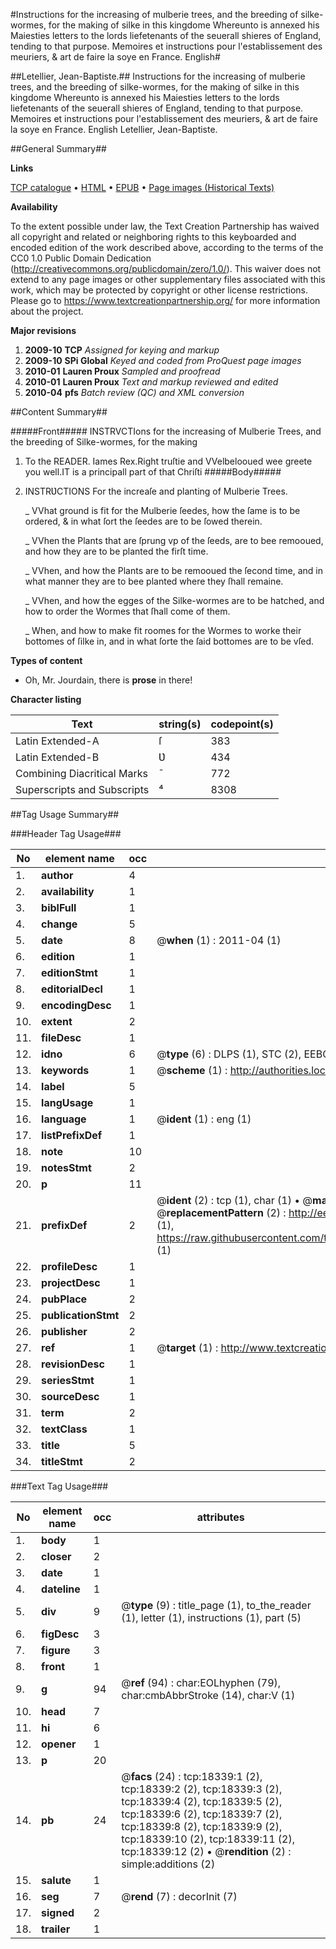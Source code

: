 #Instructions for the increasing of mulberie trees, and the breeding of silke-wormes, for the making of silke in this kingdome Whereunto is annexed his Maiesties letters to the lords liefetenants of the seuerall shieres of England, tending to that purpose. Memoires et instructions pour l'establissement des meuriers, & art de faire la soye en France. English#

##Letellier, Jean-Baptiste.##
Instructions for the increasing of mulberie trees, and the breeding of silke-wormes, for the making of silke in this kingdome Whereunto is annexed his Maiesties letters to the lords liefetenants of the seuerall shieres of England, tending to that purpose.
Memoires et instructions pour l'establissement des meuriers, & art de faire la soye en France. English
Letellier, Jean-Baptiste.

##General Summary##

**Links**

[TCP catalogue](http://www.ota.ox.ac.uk/tcp/)  • 
[HTML](http://tei.it.ox.ac.uk/tcp/Texts-HTML/free/A12/A12834.html)  • 
[EPUB](http://tei.it.ox.ac.uk/tcp/Texts-EPUB/free/A12/A12834.epub) • 
[Page images (Historical Texts)](https://historicaltexts.jisc.ac.uk/eebo-99852982e)

**Availability**

To the extent possible under law, the Text Creation Partnership has waived all copyright and related or neighboring rights to this keyboarded and encoded edition of the work described above, according to the terms of the CC0 1.0 Public Domain Dedication (http://creativecommons.org/publicdomain/zero/1.0/). This waiver does not extend to any page images or other supplementary files associated with this work, which may be protected by copyright or other license restrictions. Please go to https://www.textcreationpartnership.org/ for more information about the project.

**Major revisions**

1. __2009-10__ __TCP__ *Assigned for keying and markup*
1. __2009-10__ __SPi Global__ *Keyed and coded from ProQuest page images*
1. __2010-01__ __Lauren Proux__ *Sampled and proofread*
1. __2010-01__ __Lauren Proux__ *Text and markup reviewed and edited*
1. __2010-04__ __pfs__ *Batch review (QC) and XML conversion*

##Content Summary##

#####Front#####
INSTRVCTIons for the increasing of Mulberie Trees, and the breeding of Silke-wormes, for the making 
1. To the READER.
Iames Rex.Right truſtie and VVelbelooued wee greete you well.IT is a principall part of that Chriſti
#####Body#####

1. INSTRƲCTIONS For the increaſe and planting of Mulberie Trees.

    _ VVhat ground is fit for the Mulberie ſeedes, how the ſame is to be ordered, & in what ſort the ſeedes are to be ſowed therein.

    _ VVhen the Plants that are ſprung vp of the ſeeds, are to bee remooued, and how they are to be planted the firſt time.

    _ VVhen, and how the Plants are to be remooued the ſecond time, and in what manner they are to bee planted where they ſhall remaine.

    _ VVhen, and how the egges of the Silke-wormes are to be hatched, and how to order the Wormes that ſhall come of them.

    _ When, and how to make fit roomes for the Wormes to worke their bottomes of ſilke in, and in what ſorte the ſaid bottomes are to be vſed.

**Types of content**

  * Oh, Mr. Jourdain, there is **prose** in there!

**Character listing**


|Text|string(s)|codepoint(s)|
|---|---|---|
|Latin Extended-A|ſ|383|
|Latin Extended-B|Ʋ|434|
|Combining             Diacritical Marks|̄|772|
|Superscripts             and Subscripts|⁴|8308|

##Tag Usage Summary##

###Header Tag Usage###

|No|element name|occ|attributes|
|---|---|---|---|
|1.|__author__|4||
|2.|__availability__|1||
|3.|__biblFull__|1||
|4.|__change__|5||
|5.|__date__|8| @__when__ (1) : 2011-04 (1)|
|6.|__edition__|1||
|7.|__editionStmt__|1||
|8.|__editorialDecl__|1||
|9.|__encodingDesc__|1||
|10.|__extent__|2||
|11.|__fileDesc__|1||
|12.|__idno__|6| @__type__ (6) : DLPS (1), STC (2), EEBO-CITATION (1), PROQUEST (1), VID (1)|
|13.|__keywords__|1| @__scheme__ (1) : http://authorities.loc.gov/ (1)|
|14.|__label__|5||
|15.|__langUsage__|1||
|16.|__language__|1| @__ident__ (1) : eng (1)|
|17.|__listPrefixDef__|1||
|18.|__note__|10||
|19.|__notesStmt__|2||
|20.|__p__|11||
|21.|__prefixDef__|2| @__ident__ (2) : tcp (1), char (1)  •  @__matchPattern__ (2) : ([0-9\-]+):([0-9IVX]+) (1), (.+) (1)  •  @__replacementPattern__ (2) : http://eebo.chadwyck.com/downloadtiff?vid=$1&page=$2 (1), https://raw.githubusercontent.com/textcreationpartnership/Texts/master/tcpchars.xml#$1 (1)|
|22.|__profileDesc__|1||
|23.|__projectDesc__|1||
|24.|__pubPlace__|2||
|25.|__publicationStmt__|2||
|26.|__publisher__|2||
|27.|__ref__|1| @__target__ (1) : http://www.textcreationpartnership.org/docs/. (1)|
|28.|__revisionDesc__|1||
|29.|__seriesStmt__|1||
|30.|__sourceDesc__|1||
|31.|__term__|2||
|32.|__textClass__|1||
|33.|__title__|5||
|34.|__titleStmt__|2||


###Text Tag Usage###

|No|element name|occ|attributes|
|---|---|---|---|
|1.|__body__|1||
|2.|__closer__|2||
|3.|__date__|1||
|4.|__dateline__|1||
|5.|__div__|9| @__type__ (9) : title_page (1), to_the_reader (1), letter (1), instructions (1), part (5)|
|6.|__figDesc__|3||
|7.|__figure__|3||
|8.|__front__|1||
|9.|__g__|94| @__ref__ (94) : char:EOLhyphen (79), char:cmbAbbrStroke (14), char:V (1)|
|10.|__head__|7||
|11.|__hi__|6||
|12.|__opener__|1||
|13.|__p__|20||
|14.|__pb__|24| @__facs__ (24) : tcp:18339:1 (2), tcp:18339:2 (2), tcp:18339:3 (2), tcp:18339:4 (2), tcp:18339:5 (2), tcp:18339:6 (2), tcp:18339:7 (2), tcp:18339:8 (2), tcp:18339:9 (2), tcp:18339:10 (2), tcp:18339:11 (2), tcp:18339:12 (2)  •  @__rendition__ (2) : simple:additions (2)|
|15.|__salute__|1||
|16.|__seg__|7| @__rend__ (7) : decorInit (7)|
|17.|__signed__|2||
|18.|__trailer__|1||
